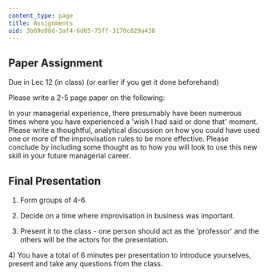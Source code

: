 ```yaml
---
content_type: page
title: Assignments
uid: 3b69e08d-3af4-6d65-75ff-3170c029a438
---
```


Paper Assignment
----------------

Due in Lec 12 (in class) (or earlier if you get it done beforehand)

Please write a 2-5 page paper on the following:

In your managerial experience, there presumably have been numerous times where you have experienced a 'wish I had said or done that' moment. Please write a thoughtful, analytical discussion on how you could have used one or more of the improvisation rules to be more effective. Please conclude by including some thought as to how you will look to use this new skill in your future managerial career.

Final Presentation
------------------

1) Form groups of 4-6.

2) Decide on a time where improvisation in business was important.

3) Present it to the class - one person should act as the 'professor' and the others will be the actors for the presentation.

4) You have a total of 6 minutes per presentation to introduce yourselves, present and take any questions from the class.